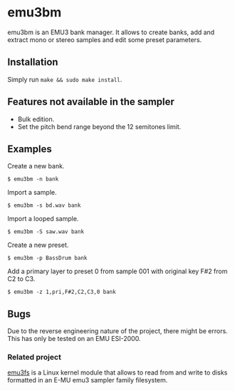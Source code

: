 # emu3bm

emu3bm is an EMU3 bank manager. It allows to create banks, add and extract mono or stereo samples and edit some preset parameters.

## Installation

Simply run `make && sudo make install`.

## Features not available in the sampler

* Bulk edition.
* Set the pitch bend range beyond the 12 semitones limit.

## Examples

Create a new bank.
```
$ emu3bm -n bank
```

Import a sample.
```
$ emu3bm -s bd.wav bank
```

Import a looped sample.
```
$ emu3bm -S saw.wav bank
```

Create a new preset.
```
$ emu3bm -p BassDrum bank
```

Add a primary layer to preset 0 from sample 001 with original key F#2 from C2 to C3.
```
$ emu3bm -z 1,pri,F#2,C2,C3,0 bank
```

## Bugs

Due to the reverse engineering nature of the project, there might be errors.
This has only be tested on an EMU ESI-2000.

### Related project

[emu3fs](https://github.com/dagargo/emu3fs) is a Linux kernel module that allows to read from and write to disks formatted in an E-MU emu3 sampler family filesystem.
